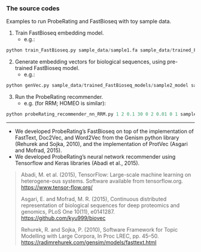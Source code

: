 ### The source codes

Examples to run ProbeRating and FastBioseq with toy sample data. 

1. Train FastBioseq embedding model. 
   - e.g.:
```python
python train_FastBioseq.py sample_data/sample1.fa sample_data/trained_FastBioseq_models/sample1_model 10 3 2
```

2. Generate embedding vectors for biological sequences, using pre-trained FastBioseq model. 
   - e.g.:
```python
python genVec.py sample_data/trained_FastBioseq_models/sample2_model sample_data/sample1.fa sample1_FT.csv
```

3. Run the ProbeRating recommender.
   - e.g. (for RRM; HOMEO is similar):
```python
python probeRating_recommender_nn_RRM.py 1 2 0.1 30 0 2 0.01 0 1 sample_data/sample4.mat sample_data/sample3_FT.csv 0 tanh 0.5 3 10 10
```

-----

* We developed ProbeRating’s FastBioseq on top of the implementation of FastText, Doc2Vec, and Word2Vec from the Genism python library (Rehurek and Sojka, 2010), and the implementation of ProtVec (Asgari and Mofrad, 2015). 
* We developed ProbeRating’s neural network recommender using Tensorflow and Keras libraries (Abadi et al., 2015).

> Abadi, M. et al. (2015), TensorFlow: Large-scale machine learning on heterogene-ous systems. Software available from tensorflow.org. https://www.tensor-flow.org/
>
> Asgari, E. and Mofrad, M. R. (2015), Continuous distributed representation of biological sequences for deep proteomics and genomics, PLoS One 10(11), e0141287. https://github.com/kyu999/biovec
>
> Rehurek, R. and Sojka, P. (2010), Software Framework for Topic Modelling with Large Corpora, In Proc LREC, pp. 45–50. https://radimrehurek.com/gensim/models/fasttext.html
